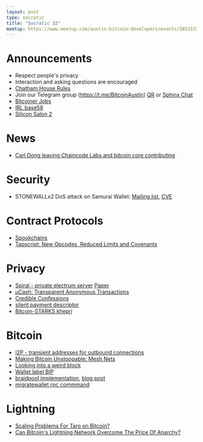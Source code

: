 ```yaml
---
layout: post
type: socratic
title: "Socratic 32"
meetup: https://www.meetup.com/austin-bitcoin-developers/events/285215204/
---
```


# Announcements

- Respect people's privacy
- Interaction and asking questions are encouraged
- [Chatham House Rules](https://www.chathamhouse.org/about-us/chatham-house-rule)
- Join our Telegram group (https://t.me/BitcoinAustin) [QR](../assets/imgs/telegram-group.svg) or [Sphinx Chat](https://tribes.sphinx.chat/t/austintaexasbitcoiners)
- [Bitcoiner Jobs](https://bitcoinerjobs.co/)
- [IRL base58](https://twitter.com/base58btc/status/1559296871218176001)
- [Silicon Salon 2](https://www.siliconsalon.info/)

# News
- [Carl Dong leaving Chaincode Labs and bitcoin core contributing](https://twitter.com/carl_dong/status/1565108387842560000)

# Security
- STONEWALLx2 DoS attack on Samurai Wallet: [Mailing list](https://lists.linuxfoundation.org/pipermail/bitcoin-dev/2022-September/020914.html), [CVE](https://www.cve.org/CVERecord?id=CVE-2022-35913)

# Contract Protocols
- [Spookchains](https://rubin.io/bitcoin/2022/09/14/drivechain-apo/)
- [Tapscript: New Opcodes, Reduced Limits and Covenants](https://blog.blockstream.com/tapscript-new-opcodes-reduced-limits-and-covenants/)

# Privacy
- [Spiral - private electrum server](https://btc.usespiral.com/) [Paper](https://eprint.iacr.org/2022/368)
- [$\mu$Cash: Transparent Anonymous Transactions](https://eprint.iacr.org/2022/1104.pdf)
- [Credible Confessions](https://github.com/DavidVorick/CredibleConfessions)
- [silent payment descriptor](https://lists.linuxfoundation.org/pipermail/bitcoin-dev/2022-August/020857.html)
- [Bitcoin-STARKS khepri](https://github.com/bitcoin-stark/khepri)

# Bitcoin
- [I2P - transient addresses for outbound connections](https://github.com/bitcoin/bitcoin/pull/25355)
- [Making Bitcoin Unstoppable: Mesh Nets](https://bitcoinmagazine.com/technical/making-bitcoin-unstoppable-part-one-mesh-nets)
- [Looking into a weird block](https://twitter.com/akaKush0/status/1567554622742560768)
- [Wallet label BIP](https://lists.linuxfoundation.org/pipermail/bitcoin-dev/2022-August/020887.html)
- [braidpool implementation](https://github.com/pool2win/braidpool), [blog post](https://pool2win.github.io/braidpool/2021/08/18/deliver-hashrate-to-market-makers.html)
- [migratewallet rpc commmand](https://github.com/bitcoin/bitcoin/pull/19602)

# Lightning
- [Scaling Problems For Taro on Bitcoin?](https://bitcoinmagazine.com/technical/scaling-problem-for-lightning-labs-taro)
- [Can Bitcoin's Lightning Network Overcome The Price Of Anarchy?](https://bitcoinmagazine.com/technical/can-bitcoin-overcome-price-of-anarchy)
